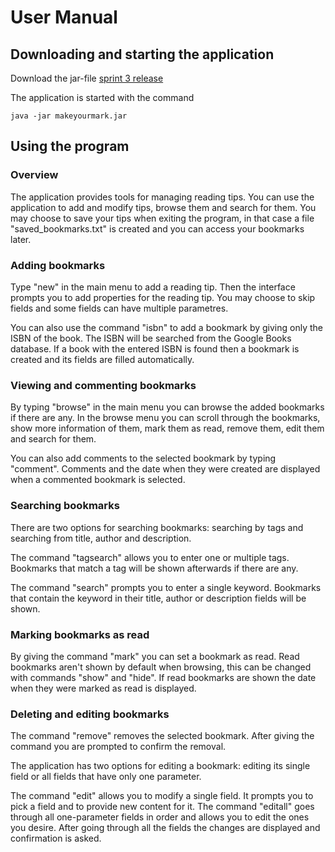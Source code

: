 # User Manual

## Downloading and starting the application

Download the jar-file [sprint 3 release](https://github.com/juhamyllari/make-your-mark/releases/tag/sprintti3)

The application is started with the command

```
java -jar makeyourmark.jar
```

## Using the program

### Overview

The application provides tools for managing reading tips. You can use the application to add and modify tips, browse them and search for them. You may choose to save your tips when exiting the program, in that case a file "saved_bookmarks.txt" is created and you can access your bookmarks later.

### Adding bookmarks

Type "new" in the main menu to add a reading tip. Then the interface prompts you to add properties for the reading tip. You may choose to skip fields and some fields can have multiple parametres.

You can also use the command "isbn" to add a bookmark by giving only the ISBN of the book. The ISBN will be searched from the Google Books database. If a book with the entered ISBN is found then a bookmark is created and its fields are filled automatically.

### Viewing and commenting bookmarks

By typing "browse" in the main menu you can browse the added bookmarks if there are any. In the browse menu you can scroll through the bookmarks, show more information of them, mark them as read, remove them, edit them and search for them. 

You can also add comments to the selected bookmark by typing "comment". Comments and the date when they were created are displayed when a commented bookmark is selected.

### Searching bookmarks

There are two options for searching bookmarks: searching by tags and searching from title, author and description.

The command "tagsearch" allows you to enter one or multiple tags. Bookmarks that match a tag will be shown afterwards if there are any.

The command "search" prompts you to enter a single keyword. Bookmarks that contain the keyword in their title, author or description fields will be shown.

### Marking bookmarks as read

By giving the command "mark" you can set a bookmark as read. Read bookmarks aren't shown by default when browsing, this can be changed with commands "show" and "hide". If read bookmarks are shown the date when they were marked as read is displayed.

### Deleting and editing bookmarks

The command "remove" removes the selected bookmark. After giving the command you are prompted to confirm the removal.

The application has two options for editing a bookmark: editing its single field or all fields that have only one parameter.

The command "edit" allows you to modify a single field. It prompts you to pick a field and to provide new content for it. The command "editall" goes through all one-parameter fields in order and allows you to edit the ones you desire. After going through all the fields the changes are displayed and confirmation is asked.
